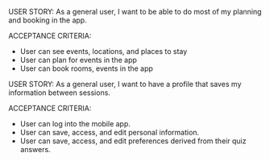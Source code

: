 USER STORY: As a general user, I want to be able to do most of my planning and booking in the app.

ACCEPTANCE CRITERIA:
* User can see events, locations, and places to stay
* User can plan for events in the app
* User can book rooms, events in the app

USER STORY: As a general user, I want to have a profile that saves my information between sessions.

ACCEPTANCE CRITERIA:
* User can log into the mobile app.
* User can save, access, and edit personal information.
* User can save, access, and edit preferences derived from their quiz answers.

